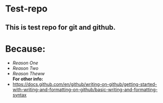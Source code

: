 # Test-repo
## This is test repo for git and github.
# Because:
  - *Reason One*
  - *Reason Two*
  - *Reason Theww*  
**For other info:**  
  - https://docs.github.com/en/github/writing-on-github/getting-started-with-writing-and-formatting-on-github/basic-writing-and-formatting-syntax
